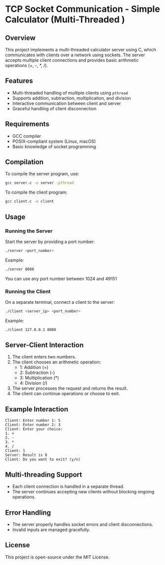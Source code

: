 # TCP Socket Communication - Simple Calculator (Multi-Threaded )

## Overview
This project implements a multi-threaded calculator server using C, which communicates with clients over a network using sockets. The server accepts multiple client connections and provides basic arithmetic operations (+, -, *, /).

## Features
- Multi-threaded handling of multiple clients using `pthread`
- Supports addition, subtraction, multiplication, and division
- Interactive communication between client and server
- Graceful handling of client disconnection

## Requirements
- GCC compiler
- POSIX-compliant system (Linux, macOS)
- Basic knowledge of socket programming

## Compilation
To compile the server program, use:
```sh
gcc server.c -o server -pthread
```
To compile the client program:
```sh
gcc client.c -o client
```

## Usage
### Running the Server
Start the server by providing a port number:
```sh
./server <port_number>
```
Example:
```sh
./server 8080
```

You can use any port number between 1024 and 49151 

### Running the Client
On a separate terminal, connect a client to the server:
```sh
./client <server_ip> <port_number>
```
Example:
```sh
./client 127.0.0.1 8080
```

## Server-Client Interaction
1. The client enters two numbers.
2. The client chooses an arithmetic operation:
   - 1: Addition (+)
   - 2: Subtraction (-)
   - 3: Multiplication (*)
   - 4: Division (/)
3. The server processes the request and returns the result.
4. The client can continue operations or choose to exit.

## Example Interaction
```
Client: Enter number 1: 5
Client: Enter number 2: 3
Client: Enter your choice:
1. +
2. -
3. *
4. /
Client: 1
Server: Result is 8
Client: Do you want to exit? (y/n)
```

## Multi-threading Support
- Each client connection is handled in a separate thread.
- The server continues accepting new clients without blocking ongoing operations.

## Error Handling
- The server properly handles socket errors and client disconnections.
- Invalid inputs are managed gracefully.

## License
This project is open-source under the MIT License.


